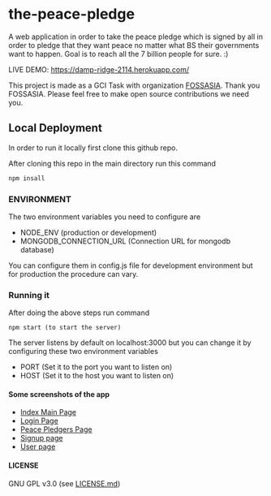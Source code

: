 # the-peace-pledge
A web application in order to take the peace pledge which is signed by all in order to pledge that they want peace no matter what BS their governments want to happen. Goal is to reach all the 7 billion people for sure. :)

LIVE DEMO: https://damp-ridge-2114.herokuapp.com/

This project is made as a GCI Task with organization [FOSSASIA](http://fossasia.com). Thank you FOSSASIA. Please feel free to make open source contributions we need you.

## Local Deployment
In order to run it locally first clone this github repo.

After cloning this repo in the main directory run this command
```bash
npm insall
```

### ENVIRONMENT
The two environment variables you need to configure are
- NODE_ENV (production or development)
- MONGODB_CONNECTION_URL (Connection URL for mongodb database)

You can configure them in config.js file for development environment but for production the procedure can vary.

### Running it
After doing the above steps run command
```
npm start (to start the server)
```

The server listens by default on localhost:3000 but you can change it by configuring these two environment variables

- PORT (Set it to the port you want to listen on)
- HOST (Set it to the host you want to listen on)


#### Some screenshots of the app
- [Index Main Page](docs/assets/screenshots/index.png)
- [Login Page](docs/assets/screenshots/login.png)
- [Peace Pledgers Page](docs/assets/screenshots/pledgers.png)
- [Signup page](docs/assets/screenshots/signup.png)
- [User page](docs/assets/screenshots/user.png)


#### LICENSE
GNU GPL v3.0 (see [LICENSE.md](LICENSE))
